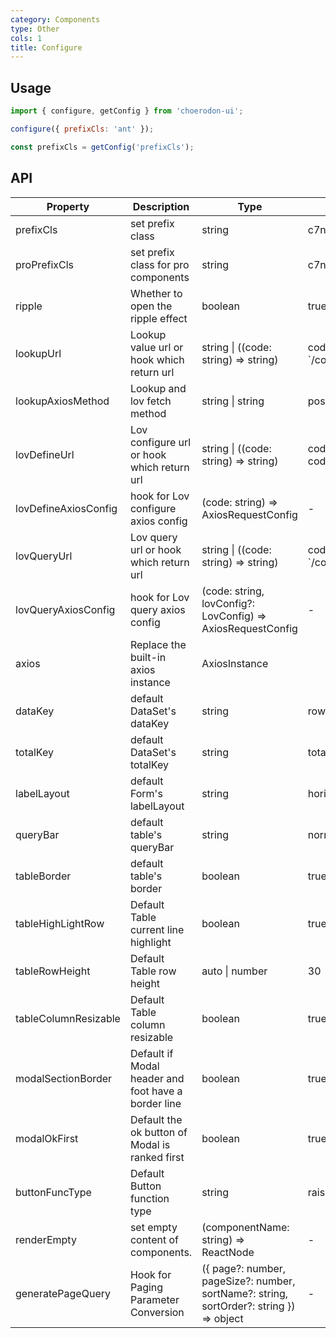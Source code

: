 ```yaml
---
category: Components
type: Other
cols: 1
title: Configure
---
```


## Usage

```jsx
import { configure, getConfig } from 'choerodon-ui';

configure({ prefixCls: 'ant' });

const prefixCls = getConfig('prefixCls');
```

## API

| Property | Description | Type | Default |
| -------- | ----------- | ---- | ------- |
| prefixCls | set prefix class | string | c7n |
| proPrefixCls | set prefix class for pro components | string | c7n-pro |
| ripple | Whether to open the ripple effect | boolean | true |
| lookupUrl | Lookup value url or hook which return url | string \| ((code: string) => string) | code => \`/common/code/${code}/\` |
| lookupAxiosMethod | Lookup and lov fetch method | string \| string | post |
| lovDefineUrl | Lov configure url or hook which return url | string \| ((code: string) => string) | code => \`/sys/lov/lov_define?code=${code}\` |
| lovDefineAxiosConfig | hook for Lov configure axios config | (code: string) => AxiosRequestConfig | - |
| lovQueryUrl | Lov query url or hook which return url | string \| ((code: string) => string) | code => \`/common/lov/dataset/${code}\` |
| lovQueryAxiosConfig | hook for Lov query axios config | (code: string, lovConfig?: LovConfig) => AxiosRequestConfig | - |
| axios | Replace the built-in axios instance | AxiosInstance |  |
| dataKey | default DataSet's dataKey  | string | rows |
| totalKey | default DataSet's totalKey | string | total |
| labelLayout | default Form's labelLayout | string | horizontal |
| queryBar | default table's queryBar | string | normal |
| tableBorder | default table's border | boolean | true |
| tableHighLightRow | Default Table current line highlight | boolean | true |
| tableRowHeight | Default Table row height | auto \| number | 30 |
| tableColumnResizable | Default Table column resizable | boolean | true |
| modalSectionBorder | Default if Modal header and foot have a border line | boolean | true |
| modalOkFirst | Default the ok button of Modal is ranked first | boolean | true |
| buttonFuncType | Default Button function type | string | raised |
| renderEmpty | set empty content of components. | (componentName: string) => ReactNode | - |
| generatePageQuery | Hook for Paging Parameter Conversion | ({ page?: number, pageSize?: number, sortName?: string, sortOrder?: string }) => object | - |
